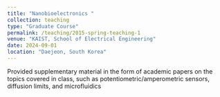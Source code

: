```yaml
---
title: "Nanobioelectronics "
collection: teaching
type: "Graduate Course"
permalink: /teaching/2015-spring-teaching-1
venue: "KAIST, School of Electrical Engineering"
date: 2024-09-01
location: "Daejeon, South Korea"
---
```


Provided supplementary material in the form of academic papers on the topics covered in class, such
as potentiometric/amperometric sensors, diffusion limits, and microfluidics
